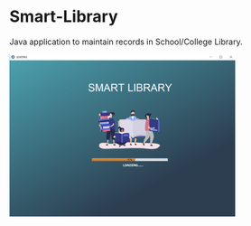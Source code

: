 # Smart-Library 
Java application to maintain records in School/College Library.

<img src="screenshots/splash.png" width=400px>

